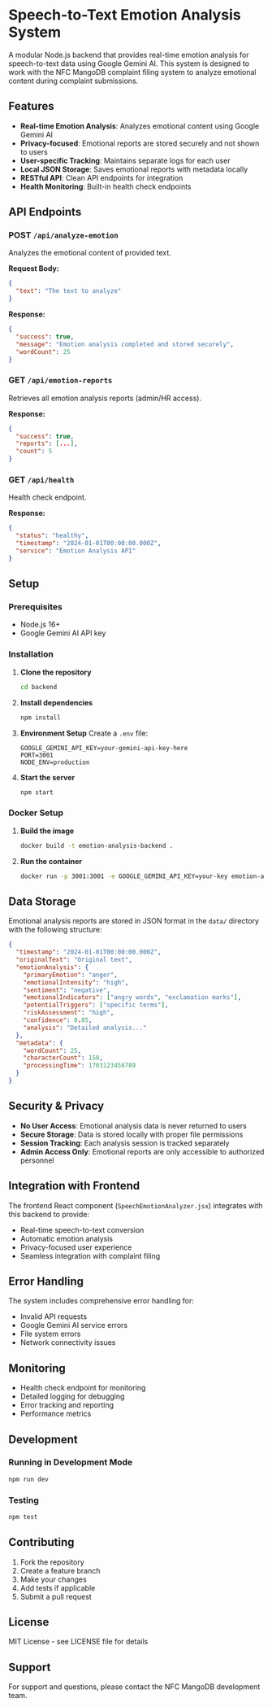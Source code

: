 # Speech-to-Text Emotion Analysis System

A modular Node.js backend that provides real-time emotion analysis for speech-to-text data using Google Gemini AI. This system is designed to work with the NFC MangoDB complaint filing system to analyze emotional content during complaint submissions.

## Features

- **Real-time Emotion Analysis**: Analyzes emotional content using Google Gemini AI
- **Privacy-focused**: Emotional reports are stored securely and not shown to users
- **User-specific Tracking**: Maintains separate logs for each user
- **Local JSON Storage**: Saves emotional reports with metadata locally
- **RESTful API**: Clean API endpoints for integration
- **Health Monitoring**: Built-in health check endpoints

## API Endpoints

### POST `/api/analyze-emotion`
Analyzes the emotional content of provided text.

**Request Body:**
```json
{
  "text": "The text to analyze"
}
```

**Response:**
```json
{
  "success": true,
  "message": "Emotion analysis completed and stored securely",
  "wordCount": 25
}
```

### GET `/api/emotion-reports`
Retrieves all emotion analysis reports (admin/HR access).

**Response:**
```json
{
  "success": true,
  "reports": [...],
  "count": 5
}
```

### GET `/api/health`
Health check endpoint.

**Response:**
```json
{
  "status": "healthy",
  "timestamp": "2024-01-01T00:00:00.000Z",
  "service": "Emotion Analysis API"
}
```

## Setup

### Prerequisites
- Node.js 16+ 
- Google Gemini AI API key

### Installation

1. **Clone the repository**
   ```bash
   cd backend
   ```

2. **Install dependencies**
   ```bash
   npm install
   ```

3. **Environment Setup**
   Create a `.env` file:
   ```env
   GOOGLE_GEMINI_API_KEY=your-gemini-api-key-here
   PORT=3001
   NODE_ENV=production
   ```

4. **Start the server**
   ```bash
   npm start
   ```

### Docker Setup

1. **Build the image**
   ```bash
   docker build -t emotion-analysis-backend .
   ```

2. **Run the container**
   ```bash
   docker run -p 3001:3001 -e GOOGLE_GEMINI_API_KEY=your-key emotion-analysis-backend
   ```

## Data Storage

Emotional analysis reports are stored in JSON format in the `data/` directory with the following structure:

```json
{
  "timestamp": "2024-01-01T00:00:00.000Z",
  "originalText": "Original text",
  "emotionAnalysis": {
    "primaryEmotion": "anger",
    "emotionalIntensity": "high",
    "sentiment": "negative",
    "emotionalIndicators": ["angry words", "exclamation marks"],
    "potentialTriggers": ["specific terms"],
    "riskAssessment": "high",
    "confidence": 0.85,
    "analysis": "Detailed analysis..."
  },
  "metadata": {
    "wordCount": 25,
    "characterCount": 150,
    "processingTime": 1703123456789
  }
}
```

## Security & Privacy

- **No User Access**: Emotional analysis data is never returned to users
- **Secure Storage**: Data is stored locally with proper file permissions
- **Session Tracking**: Each analysis session is tracked separately
- **Admin Access Only**: Emotional reports are only accessible to authorized personnel

## Integration with Frontend

The frontend React component (`SpeechEmotionAnalyzer.jsx`) integrates with this backend to provide:

- Real-time speech-to-text conversion
- Automatic emotion analysis
- Privacy-focused user experience
- Seamless integration with complaint filing

## Error Handling

The system includes comprehensive error handling for:
- Invalid API requests
- Google Gemini AI service errors
- File system errors
- Network connectivity issues

## Monitoring

- Health check endpoint for monitoring
- Detailed logging for debugging
- Error tracking and reporting
- Performance metrics

## Development

### Running in Development Mode
```bash
npm run dev
```

### Testing
```bash
npm test
```

## Contributing

1. Fork the repository
2. Create a feature branch
3. Make your changes
4. Add tests if applicable
5. Submit a pull request

## License

MIT License - see LICENSE file for details

## Support

For support and questions, please contact the NFC MangoDB development team. 
